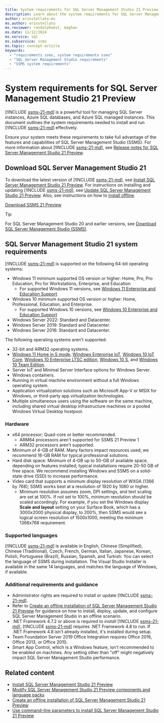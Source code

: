 ```yaml
---
title: System requirements for SQL Server Management Studio 21 Preview
description: Learn about the system requirements for SQL Server Management Studio (SSMS) on Windows.
author: erinstellato-ms
ms.author: erinstellato
ms.reviewer: randolphwest, maghan
ms.date: 11/12/2024
ms.service: sql
ms.subservice: ssms
ms.topic: concept-article
keywords:
  - "requirements ssms, system requirements ssms"
  - "SQL Server Management Studio requirements"
  - "SSMS system requirements"
---
```

# System requirements for SQL Server Management Studio 21 Preview

[!INCLUDE [ssms-21-md](../includes/ssms-21-md.md)] is a powerful tool for managing SQL Server instances, Azure SQL databases, and Azure SQL managed instances. This document outlines the system requirements needed to install and run [!INCLUDE [ssms-21-md](../includes/ssms-21-md.md)] effectively.

Ensure your system meets these requirements to take full advantage of the features and capabilities of SQL Server Management Studio (SSMS). For more information about [!INCLUDE [ssms-21-md](../includes/ssms-21-md.md)], see [Release notes for SQL Server Management Studio 21 Preview](release-notes-21.md).

## Download SQL Server Management Studio 21

To download the latest version of [!INCLUDE [ssms-21-md](../includes/ssms-21-md.md)], see [Install SQL Server Management Studio 21 Preview](../install/install.md). For instructions on installing and updating [!INCLUDE [ssms-21-md](../includes/ssms-21-md.md)], see [Update SQL Server Management Studio 21 Preview](../install/update.md). Also, see instructions on how to [install offline](../install/create-offline.md).

[Download SSMS 21 Preview](https://aka.ms/ssms/21/preview/vs_SSMS.exe)

> [!TIP]  
> For SQL Server Management Studio 20 and earlier versions, see [Download SQL Server Management Studio (SSMS)](../download-sql-server-management-studio-ssms.md).

## SQL Server Management Studio 21 system requirements

[!INCLUDE [ssms-21-md](../includes/ssms-21-md.md)] is supported on the following 64-bit operating systems:

- Windows 11 minimum supported OS version or higher: Home, Pro, Pro Education, Pro for Workstations, Enterprise, and Education
  - For supported Windows 11 versions, see [Windows 11 Enterprise and Education Support](/lifecycle/products/windows-11-enterprise-and-education)
- Windows 10 minimum supported OS version or higher: Home, Professional, Education, and Enterprise.
  - For supported Windows 10 versions, see [Windows 10 Enterprise and Education Support](/lifecycle/products/windows-10-enterprise-and-education)
- Windows Server 2022: Standard and Datacenter.
- Windows Server 2019: Standard and Datacenter.
- Windows Server 2016: Standard and Datacenter.

The following operating systems aren't supported:

- 32-bit and ARM32 operating systems.
- [Windows 11 Home in S mode](https://support.microsoft.com/windows/windows-10-and-windows-11-in-s-mode-faq-851057d6-1ee9-b9e5-c30b-93baebeebc85#WindowsVersion=Windows_11), [Windows Enterprise IoT](/windows/iot/product-family/windows-iot), [Windows 10 IoT Core](/windows/iot-core/windows-iot), [Windows 10 Enterprise LTSC edition](/windows/deployment/update/waas-overview), [Windows 10 S](https://support.microsoft.com/windows/windows-10-and-windows-11-in-s-mode-faq-851057d6-1ee9-b9e5-c30b-93baebeebc85), and [Windows 10 Team Edition](/surface-hub).
- Server IoT and Minimal Server Interface options for Windows Server.
- Windows containers.
- Running in virtual machine environment without a full Windows operating system.
- Application virtualization solutions such as Microsoft App-V or MSIX for Windows, or third-party app virtualization technologies.
- Multiple simultaneous users using the software on the same machine, including shared virtual desktop infrastructure machines or a pooled Windows Virtual Desktop hostpool.

### Hardware

- x64 processor; Quad-core or better recommended.
  - ARM64 processors aren't supported for SSMS 21 Preview 1
  - ARM32 processors aren't supported.
- Minimum of 4-GB of RAM. Many factors impact resources used; we recommend 16-GB RAM for typical professional solutions.
- Hard disk space: Minimum of 4-GB up to 50-GB of available space, depending on features installed; typical installations require 20-50 GB of free space. We recommend installing Windows and SSMS on a solid-state drive (SSD) to increase performance.
- Video card that supports a minimum display resolution of WXGA (1366 by 768); SSMS works best at a resolution of 1920 by 1080 or higher.
  - Minimum resolution assumes zoom, DPI settings, and text scaling are set at 100%. If not set to 100%, minimum resolution should be scaled accordingly. For example, if you set the Windows display **Scale and layout** setting on your Surface Book, which has a 3000x2000 physical display, to 200%, then SSMS would see a logical screen resolution of 1500x1000, meeting the minimum 1366x768 requirement.

### Supported languages

[!INCLUDE [ssms-21-md](../includes/ssms-21-md.md)] is available in English, Chinese (Simplified), Chinese (Traditional), Czech, French, German, Italian, Japanese, Korean, Polish, Portuguese (Brazil), Russian, Spanish, and Turkish. You can select the language of SSMS during installation. The Visual Studio Installer is available in the same 14 languages, and matches the language of Windows, if available.

### Additional requirements and guidance

- Administrator rights are required to install or update [!INCLUDE [ssms-21-md](../includes/ssms-21-md.md)].
- Refer to [Create an offline installation of SQL Server Management Studio 21 Preview](../install/create-offline.md) for guidance on how to install, deploy, update, and configure SQL Server Management Studio in an offline scenario.
- .NET Framework 4.7.2 or above is required to *install* [!INCLUDE [ssms-21-md](../includes/ssms-21-md.md)]. [!INCLUDE [ssms-21-md](../includes/ssms-21-md.md)] requires .NET Framework 4.8 to run. If .NET Framework 4.8 isn't already installed, it's installed during setup.
- Team Foundation Server 2019 Office Integration requires Office 2016, Office 2013, or Office 2010.
- Smart App Control, which is a Windows feature, isn't recommended to be enabled on machines. Any setting other than "off" might negatively impact SQL Server Management Studio performance.

## Related content

- [Install SQL Server Management Studio 21 Preview](../install/install.md)
- [Modify SQL Server Management Studio 21 Preview components and language packs](../install/modify.md)
- [Create an offline installation of SQL Server Management Studio 21 Preview](../install/create-offline.md)
- [Use command-line parameters to install SQL Server Management Studio 21 Preview](../install/command-line-parameters.md)
